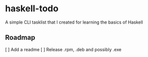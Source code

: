 # haskell-todo
A simple CLI tasklist that I created for learning the basics of Haskell

## Roadmap
[ ] Add a readme
[ ] Release .rpm, .deb and possibly .exe

